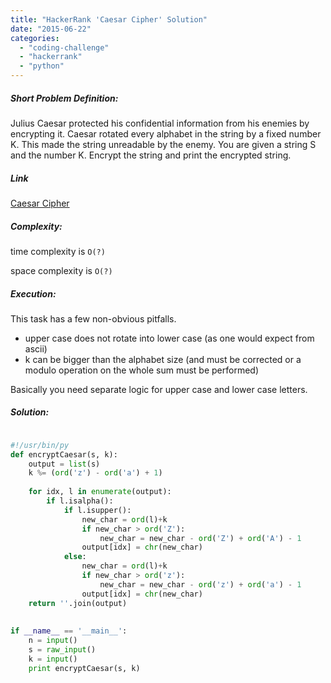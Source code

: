 ```yaml
---
title: "HackerRank 'Caesar Cipher' Solution"
date: "2015-06-22"
categories: 
  - "coding-challenge"
  - "hackerrank"
  - "python"
---
```


##### Short Problem Definition:

Julius Caesar protected his confidential information from his enemies by encrypting it. Caesar rotated every alphabet in the string by a fixed number K. This made the string unreadable by the enemy. You are given a string S and the number K. Encrypt the string and print the encrypted string.

##### Link

[Caesar Cipher](https://www.hackerrank.com/challenges/caesar-cipher-1)

##### Complexity:

time complexity is `O(?)`

space complexity is `O(?)`

##### Execution:

This task has a few non-obvious pitfalls.

- upper case does not rotate into lower case (as one would expect from ascii)
- k can be bigger than the alphabet size (and must be corrected or a modulo operation on the whole sum must be performed)

Basically you need separate logic for upper case and lower case letters.

##### Solution:

```python

#!/usr/bin/py
def encryptCaesar(s, k):
    output = list(s)
    k %= (ord('z') - ord('a') + 1)
    
    for idx, l in enumerate(output):
        if l.isalpha():
            if l.isupper():
                new_char = ord(l)+k
                if new_char > ord('Z'):
                    new_char = new_char - ord('Z') + ord('A') - 1
                output[idx] = chr(new_char)
            else:
                new_char = ord(l)+k
                if new_char > ord('z'):
                    new_char = new_char - ord('z') + ord('a') - 1
                output[idx] = chr(new_char)
    return ''.join(output)
    
    
if __name__ == '__main__':
    n = input()
    s = raw_input()
    k = input()
    print encryptCaesar(s, k)
    
```
